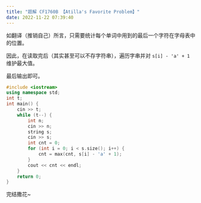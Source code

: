 ```yaml
---
title: "题解 CF1760B 【Atilla's Favorite Problem】"
date: 2022-11-22 07:39:40
---
```


如翻译（推销自己）所言，只需要统计每个单词中用到的最后一个字符在字母表中的位置。

因此，在读取完后（其实甚至可以不存字符串），遍历字串并对 `s[i] - 'a' + 1` 维护最大值。

最后输出即可。

```cpp
#include <iostream>
using namespace std;
int t;
int main() {
    cin >> t;
    while (t--) {
        int n;
        cin >> n;
        string s;
        cin >> s;
        int cnt = 0;
        for (int i = 0; i < s.size(); i++) {
            cnt = max(cnt, s[i] - 'a' + 1);
        }
        cout << cnt << endl;
    }
    return 0;
}
```

完结撒花~